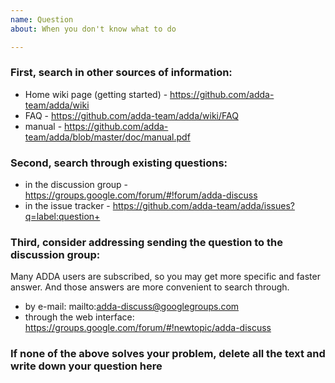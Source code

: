 ```yaml
---
name: Question
about: When you don't know what to do

---
```


### First, search in other sources of information:
* Home wiki page (getting started) - https://github.com/adda-team/adda/wiki
* FAQ - https://github.com/adda-team/adda/wiki/FAQ
* manual - https://github.com/adda-team/adda/blob/master/doc/manual.pdf

### Second, search through existing questions:
* in the discussion group - https://groups.google.com/forum/#!forum/adda-discuss
* in the issue tracker - https://github.com/adda-team/adda/issues?q=label:question+

### Third, consider addressing sending the question to the discussion group:
Many ADDA users are subscribed, so you may get more specific and faster answer. And those answers are more convenient to search through.
* by e-mail: mailto:adda-discuss@googlegroups.com
* through the web interface: https://groups.google.com/forum/#!newtopic/adda-discuss

### If none of the above solves your problem, delete all the text and write down your question here
